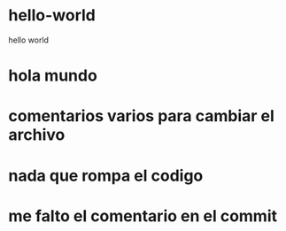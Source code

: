 # hello-world
hello world
# hola mundo
# comentarios varios para cambiar el archivo
# nada que rompa el codigo
# me falto el comentario en el commit
